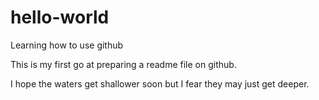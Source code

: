 # hello-world
Learning how to use github

This is my first go at preparing a readme file on github.

I hope the waters get shallower soon but I fear they may just get deeper.

